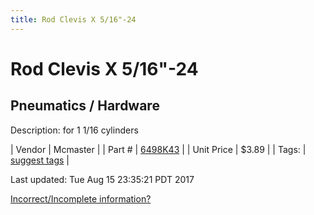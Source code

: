 ```yaml
---
title: Rod Clevis X 5/16"-24
---
```


# Rod Clevis X 5/16"-24
## Pneumatics / Hardware
Description: 	for 1 1/16 cylinders 

| Vendor | Mcmaster | 
| Part # | [6498K43](https://www.mcmaster.com/#6498K43) | 
| Unit Price | $3.89 | 
| Tags: | [suggest tags](https://docs.google.com/forms/d/e/1FAIpQLSeWyY8v3RgOty-MyWmh9U0iivNYN_molChYyS-0U-o-kOAv_g/viewform) | 

Last updated: Tue Aug 15 23:35:21 PDT 2017

 [Incorrect/Incomplete information?](https://docs.google.com/forms/d/e/1FAIpQLSeWyY8v3RgOty-MyWmh9U0iivNYN_molChYyS-0U-o-kOAv_g/viewform)